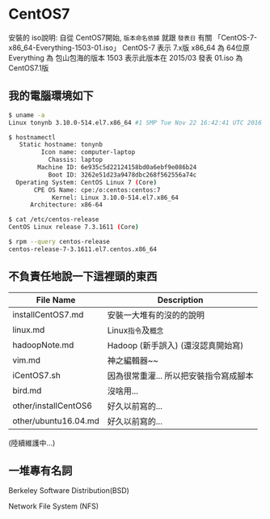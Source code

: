 # CentOS7

安裝的 iso說明: 自從 CentOS7開始, `版本命名依據` 就跟 `發表日` 有關
    「CentOS-7-x86_64-Everything-1503-01.iso」
    CentOS-7 表示 7.x版
    x86_64 為 64位原
    Everything 為 包山包海的版本
    1503 表示此版本在 2015/03 發表
    01.iso 為 CentOS7.1版


## 我的電腦環境如下
```sh
$ uname -a
Linux tonynb 3.10.0-514.el7.x86_64 #1 SMP Tue Nov 22 16:42:41 UTC 2016 x86_64 x86_64 x86_64 GNU/Linux

$ hostnamectl
   Static hostname: tonynb
         Icon name: computer-laptop
           Chassis: laptop
        Machine ID: 6e935c5d22124158bd0a6ebf9e086b24
           Boot ID: 3262e51d23a9478dbc268f562556a74c
  Operating System: CentOS Linux 7 (Core)
       CPE OS Name: cpe:/o:centos:centos:7
            Kernel: Linux 3.10.0-514.el7.x86_64
      Architecture: x86-64

$ cat /etc/centos-release
CentOS Linux release 7.3.1611 (Core)

$ rpm --query centos-release
centos-release-7-3.1611.el7.centos.x86_64
```


## 不負責任地說一下這裡頭的東西
File Name            | Description
-------------------- | ------------------------------------------
installCentOS7.md    | 安裝一大堆有的沒的的說明
linux.md             | Linux`指令`及`概念`
hadoopNote.md        | Hadoop (新手誤入) (還沒認真開始寫)
vim.md               | 神之編輯器~~
iCentOS7.sh          | 因為很常重灌... 所以把安裝指令寫成腳本
bird.md              | 沒啥用...
other/installCentOS6 | 好久以前寫的...
other/ubuntu16.04.md | 好久以前寫的...
(陸續維護中...)


## 一堆專有名詞

Berkeley Software Distribution(BSD)

Network File System (NFS)